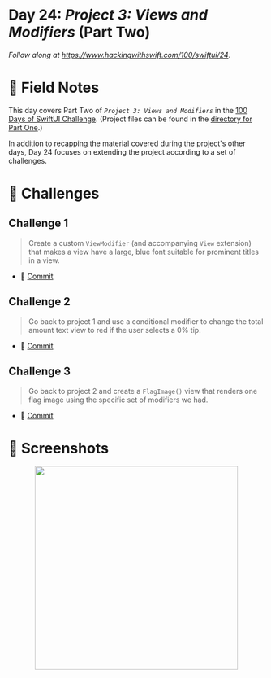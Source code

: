 # Day 24: _Project 3: Views and Modifiers_ (Part Two)

_Follow along at https://www.hackingwithswift.com/100/swiftui/24_.


# 📒 Field Notes

This day covers Part Two of _`Project 3: Views and Modifiers`_ in the [100 Days of SwiftUI Challenge](https://www.hackingwithswift.com/100/swiftui/24). (Project files can be found in the [directory for Part One](../day-023/).)


In addition to recapping the material covered during the project's other days, Day 24 focuses on extending the project according to a set of challenges.


# 🥅 Challenges


## Challenge 1

> Create a custom `ViewModifier` (and accompanying `View` extension) that makes a view have a large, blue font suitable for prominent titles in a view.

- 🔗 [Commit]()


## Challenge 2

> Go back to project 1 and use a conditional modifier to change the total amount text view to red if the user selects a 0% tip.

- 🔗 [Commit]()



## Challenge 3

> Go back to project 2 and create a `FlagImage()` view that renders one flag image using the specific set of modifiers we had.

- 🔗 [Commit]()




# 📸 Screenshots

<div style="text-align: center;">
  <img src="" width="400px"/>
</div>
